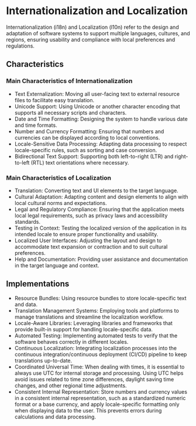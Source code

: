 # Internationalization and Localization

Internationalization (i18n) and Localization (l10n) refer to the design and adaptation of software systems to support multiple languages, cultures, and regions, ensuring usability and compliance with local preferences and regulations.

## Characteristics

### Main Characteristics of Internationalization

- Text Externalization: Moving all user-facing text to external resource files to facilitate easy translation.
- Unicode Support: Using Unicode or another character encoding that supports all necessary scripts and characters.
- Date and Time Formatting: Designing the system to handle various date and time formats.
- Number and Currency Formatting: Ensuring that numbers and currencies can be displayed according to local conventions.
- Locale-Sensitive Data Processing: Adapting data processing to respect locale-specific rules, such as sorting and case conversion.
- Bidirectional Text Support: Supporting both left-to-right (LTR) and right-to-left (RTL) text orientations where necessary.

### Main Characteristics of Localization

- Translation: Converting text and UI elements to the target language.
- Cultural Adaptation: Adapting content and design elements to align with local cultural norms and expectations.
- Legal and Regulatory Compliance: Ensuring that the application meets local legal requirements, such as privacy laws and accessibility standards.
- Testing in Context: Testing the localized version of the application in its intended locale to ensure proper functionality and usability.
- Localized User Interfaces: Adjusting the layout and design to accommodate text expansion or contraction and to suit cultural preferences.
- Help and Documentation: Providing user assistance and documentation in the target language and context.

## Implementations

- Resource Bundles: Using resource bundles to store locale-specific text and data.
- Translation Management Systems: Employing tools and platforms to manage translations and streamline the localization workflow.
- Locale-Aware Libraries: Leveraging libraries and frameworks that provide built-in support for handling locale-specific data.
- Automated Testing: Implementing automated tests to verify that the software behaves correctly in different locales.
- Continuous Localization: Integrating localization processes into the continuous integration/continuous deployment (CI/CD) pipeline to keep translations up-to-date.
- Coordinated Universal Time: When dealing with times, it is essential to always use UTC for internal storage and processing. Using UTC helps avoid issues related to time zone differences, daylight saving time changes, and other regional time adjustments.
- Consistent Internal Representation: Store numbers and currency values in a consistent internal representation, such as a standardized numeric format or a base currency, and apply locale-specific formatting only when displaying data to the user. This prevents errors during calculations and data processing.
